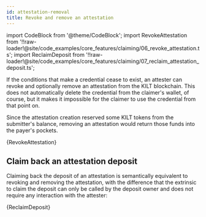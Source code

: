 ```yaml
---
id: attestation-removal
title: Revoke and remove an attestation
---
```

import CodeBlock from '@theme/CodeBlock';
import RevokeAttestation from '!!raw-loader!@site/code_examples/core_features/claiming/06_revoke_attestation.ts';
import ReclaimDeposit from '!!raw-loader!@site/code_examples/core_features/claiming/07_reclaim_attestation_deposit.ts';

If the conditions that make a credential cease to exist, an attester can revoke and optionally remove an attestation from the KILT blockchain.
This does not automatically delete the credential from the claimer's wallet, of course, but it makes it impossible for the claimer to use the credential from that point on.

Since the attestation creation reserved some KILT tokens from the submitter's balance, removing an attestation would return those funds into the payer's pockets.

<CodeBlock className="language-js">
  {RevokeAttestation}
</CodeBlock>

## Claim back an attestation deposit

Claiming back the deposit of an attestation is semantically equivalent to revoking and removing the attestation, with the difference that the extrinsic to claim the deposit can only be called by the deposit owner and does not require any interaction with the attester:

<CodeBlock className="language-js">
  {ReclaimDeposit}
</CodeBlock>